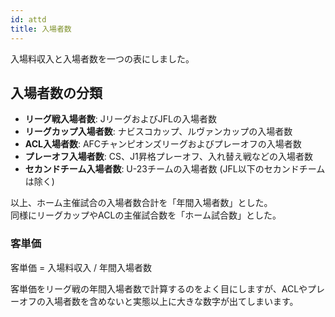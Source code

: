 ```yaml
---
id: attd
title: 入場者数
---
```


入場料収入と入場者数を一つの表にしました。

## 入場者数の分類

- **リーグ戦入場者数**: JリーグおよびJFLの入場者数
- **リーグカップ入場者数**: ナビスコカップ、ルヴァンカップの入場者数
- **ACL入場者数**: AFCチャンピオンズリーグおよびプレーオフの入場者数
- **プレーオフ入場者数**: CS、J1昇格プレーオフ、入れ替え戦などの入場者数
- **セカンドチーム入場者数**: U-23チームの入場者数 (JFL以下のセカンドチームは除く)

以上、ホーム主催試合の入場者数合計を「年間入場者数」とした。  
同様にリーグカップやACLの主催試合数を「ホーム試合数」とした。

### 客単価

客単価 = 入場料収入 / 年間入場者数

客単価をリーグ戦の年間入場者数で計算するのをよく目にしますが、ACLやプレーオフの入場者数を含めないと実態以上に大きな数字が出てしまいます。
